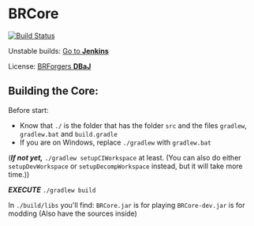 # BRCore 

[![Build Status](http://jenkins.cyberdynecc.com/job/BRCore/badge/icon)](http://jenkins.cyberdynecc.com/job/BRCore/)

Unstable builds: [Go to **Jenkins**](http://jenkins.cyberdynecc.com/job/BRCore/)

License: [BRForgers **DBaJ**](https://github.com/BRForgers/BRCore/blob/master/LICENSE.md)

## Building the Core:
Before start:
* Know that `./` is the folder that has the folder `src` and the files `gradlew`, `gradlew.bat` and `build.gradle`
* If you are on Windows, replace `./gradlew` with `gradlew.bat`

(***If not yet,*** `./gradlew setupCIWorkspace` at least. (You can also do either `setupDevWorkspace` or `setupDecompWorkspace` instead, but it will take more time.))

***EXECUTE*** `./gradlew build`

In `./build/libs` you'll find:
`BRCore.jar` is for playing
`BRCore-dev.jar` is for modding (Also have the sources inside)
